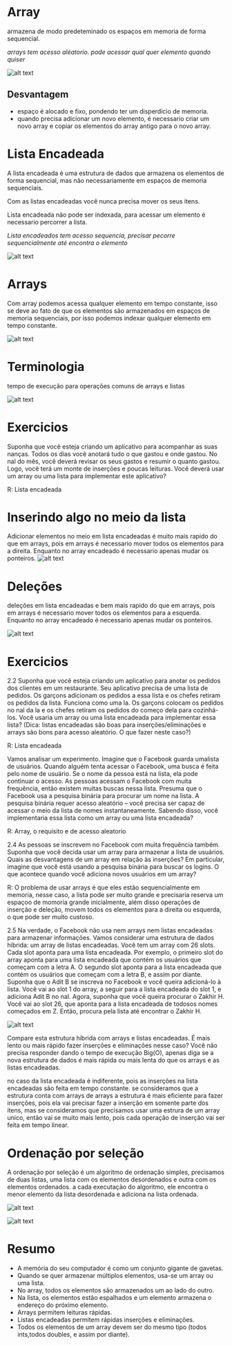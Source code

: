 # Array

armazena de modo predeteminado os espaços em memoria de forma sequencial.

*arrays tem acesso aléatorio. pode acessar qual quer elemento quando quiser*

![alt text](image.png)

## Desvantagem

- espaço é alocado e fixo, pondendo ter um disperdicio de memoria.
- quando precisa adicionar um novo elemento, é necessario criar um novo array e copiar os elementos do array antigo para o novo array.


# Lista Encadeada

A lista encadeada é uma estrutura de dados que armazena os elementos de forma sequencial, mas não necessariamente em espaços de memoria sequenciais.

Com as listas encadeadas você nunca precisa mover os seus itens.

Lista encadeada não pode ser indexada, para acessar um elemento é necessario percorrer a lista.

*Lista encadeados tem acesso sequencia, precisar pecorre sequencialmente até encontra o elemento*

![alt text](image.png)


# Arrays

Com array podemos acessa qualquer elemento em tempo constante, isso se deve ao fato de que os elementos são armazenados em espaços de memoria sequenciais, por isso podemos indexar qualquer elemento em tempo constante.

![alt text](image.png)

# Terminologia

tempo de execução para operações comuns de arrays e listas

![alt text](image.png)


# Exercicios

Suponha que você esteja criando um aplicativo para acompanhar as suas
nanças.
Todos os dias você anotará tudo o que gastou e onde gastou. No nal do
mês, você deverá revisar os seus gastos e resumir o quanto gastou. Logo,
você terá um monte de inserções e poucas leituras. Você deverá usar um
array ou uma lista para implementar este aplicativo?

R: Lista encadeada


# Inserindo algo no meio da lista

Adicionar elementos no meio em lista encadeadas é muito mais rapido do que em arrays, pois em arrays é necessario mover todos os elementos para a direita. Enquanto no array encadeado é necessario apenas mudar os ponteiros.
![alt text](image-1.png)

# Deleções

deleções em lista encadeadas e bem mais rapido do que em arrays, pois em arrays é necessario mover todos os elementos para a esquerda. Enquanto no array encadeado é necessario apenas mudar os ponteiros.

![alt text](image.png)


# Exercicios

2.2 Suponha que você esteja criando um aplicativo para anotar os pedidos
dos clientes em um restaurante. Seu aplicativo precisa de uma lista de
pedidos. Os garçons adicionam os pedidos a essa lista e os chefes retiram
os pedidos da lista. Funciona como uma la. Os garçons colocam os
pedidos no nal da la e os chefes retiram os pedidos do começo dela
para cozinhá-los.
Você usaria um array ou uma lista encadeada para implementar essa lista?
(Dica: listas encadeadas são boas para inserções/eliminações e arrays são
bons para acesso aleatório. O que fazer neste caso?)

R: Lista encadeada

Vamos analisar um experimento. Imagine que o Facebook guarda umalista de usuários. Quando alguém tenta acessar o Facebook, uma busca é
feita pelo nome de usuário. Se o nome da pessoa está na lista, ela pode
continuar o acesso. As pessoas acessam o Facebook com muita
frequência, então existem muitas buscas nessa lista. Presuma que o
Facebook usa a pesquisa binária para procurar um nome na lista. A
pesquisa binária requer acesso aleatório – você precisa ser capaz de
acessar o meio da lista de nomes instantaneamente. Sabendo disso, você
implementaria essa lista como um array ou uma lista encadeada?

R: Array, o requisito e de acesso aleatorio

2.4 As pessoas se inscrevem no Facebook com muita frequência também.
Suponha que você decida usar um array para armazenar a lista de
usuários. Quais as desvantagens de um array em relação às inserções? Em
particular, imagine que você está usando a pesquisa binária para buscar
os logins. O que acontece quando você adiciona novos usuários em um
array?

R: O problema de usar arrays é que eles estão sequencialmente em memoria, nesse caso, a lista pode ser muito grande e precisaria reserva um espaçoo de momoria grande inicialmente, além disso operações de inserção e deleção, movem todos os elementos para a direita ou esquerda, o que pode ser muito custoso.


2.5 Na verdade, o Facebook não usa nem arrays nem listas encadeadas para
armazenar informações. Vamos considerar uma estrutura de dados
híbrida: um array de listas encadeadas. Você tem um array com 26 slots.
Cada slot aponta para uma lista encadeada. Por exemplo, o primeiro slot
do array aponta para uma lista encadeada que contém os usuários que
começam com a letra A. O segundo slot aponta para a lista encadeada
que contém os usuários que começam com a letra B, e assim por diante.
Suponha que o Adit B se inscreva no Facebook e você queira adicioná-lo à
lista. Você vai ao slot 1 do array, a seguir para a lista encadeada do slot 1, e
adiciona Adit B no nal. Agora, suponha que você queira procurar o
Zakhir H. Você vai ao slot 26, que aponta para a lista encadeada de todosos nomes começados em Z. Então, procura pela lista até encontrar o Zakhir H.

![alt text](image.png)

Compare esta estrutura híbrida com arrays e listas encadeadas. É mais lento
ou mais rápido fazer inserções e eliminações nesse caso? Você não precisa
responder dando o tempo de execução Big(O), apenas diga se a nova
estrutura de dados é mais rápida ou mais lenta do que os arrays e as listas
encadeadas.

no caso da lista encadeada é indiferente, pois as inserções na lista encadeadas são feita em tempo constante. se consideramos que a estrutura conta com arrays de arrays a estrutura é mais eficiente para fazer inserções, pois ela vai precisar fazer a inserção em somente parte dos itens, mas se consideramos que precisamos usar uma estrura de um array unico, então vai se muito mais lento, pois cada operação de inserção vai ser feita em tempo linear.

# Ordenação por seleção

A ordenação por seleção é um algoritmo de ordenação simples, precisamos de duas listas, uma lista com os elementos desordenados e outra com os elementos ordenados. a cada executação do algoritmo, ele encontra o menor elemento da lista desordenada e adiciona na lista ordenada.


![alt text](image.png)

![alt text](image-1.png)


# Resumo

- A memória do seu computador é como um conjunto gigante de gavetas.
- Quando se quer armazenar múltiplos elementos, usa-se um array ou uma
lista.
- No array, todos os elementos são armazenados um ao lado do outro.
- Na lista, os elementos estão espalhados e um elemento armazena o endereço do próximo elemento.
- Arrays permitem leituras rápidas.
- Listas encadeadas permitem rápidas inserções e eliminações.
- Todos os elementos de um array devem ser do mesmo tipo (todos ints,todos doubles, e assim por diante).
